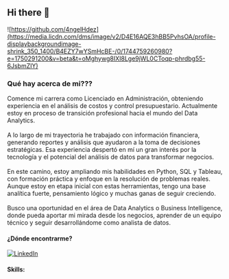 ## Hi there 👋

<!--
**4ngelHdez/4ngelHdez** is a ✨ _special_ ✨ repository because its `README.md` (this file) appears on your GitHub profile.

Here are some ideas to get you started:

- 🔭 I’m currently working on ...
- 🌱 I’m currently learning ...
- 👯 I’m looking to collaborate on ...
- 🤔 I’m looking for help with ...
- 💬 Ask me about ...
- 📫 How to reach me: ...
- 😄 Pronouns: ...
- ⚡ Fun fact: ...
-->

![https://github.com/4ngelHdez](https://media.licdn.com/dms/image/v2/D4E16AQE3hBB5PvhsOA/profile-displaybackgroundimage-shrink_350_1400/B4EZY7wYSmHcBE-/0/1744759260980?e=1750291200&v=beta&t=oMghywg8IXI8Lge9jWL0CToqp-phrdbg55-6JsbmZIY)

### Qué hay acerca de mi???

Comence mi carrera como Licenciado en Administración, obteniendo experiencia en el análisis de costos y control presupuestario. Actualmente estoy en proceso de transición profesional hacia el mundo del Data Analytics.<br>
<br>
A lo largo de mi trayectoria he trabajado con información financiera, generando reportes y análisis que ayudaron a la toma de decisiones estratégicas. Esa experiencia despertó en mí un gran interés por la tecnología y el potencial del análisis de datos para transformar negocios.<br>
<br>
En este camino, estoy ampliando mis habilidades en Python, SQL y Tableau, con formación práctica y enfoque en la resolución de problemas reales. Aunque estoy en etapa inicial con estas herramientas, tengo una base analítica fuerte, pensamiento lógico y muchas ganas de seguir creciendo.<br>
<br>
Busco una oportunidad en el área de Data Analytics o Business Intelligence, donde pueda aportar mi mirada desde los negocios, aprender de un equipo técnico y seguir desarrollándome como analista de datos.<br>

#### ¿Dónde encontrarme?
[![LinkedIn](https://img.shields.io/badge/LinkedIn-Angel_Hernández_Sosa-0077B5?style=for-the-badge&logo=linkedin&logoColor=white&labelColor=101010)](https://www.linkedin.com/in/angel-hernandez-sosa/)

#### Skills:  
